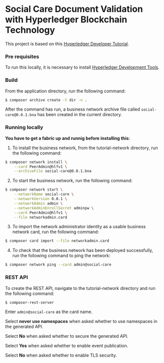 # Social Care Document Validation with Hyperledger Blockchain Technology

This project is based on this [Hyperledger Developer Tutorial](https://hyperledger.github.io/composer/latest/tutorials/developer-tutorial.html).

### Pre requisites
To run this locally, it is necessary to install [Hyperledger Development Tools](https://hyperledger.github.io/composer/latest/installing/development-tools.html).

### Build

From the application directory, run the following command:
```sh
$ composer archive create -t dir -n .
```
After the command has run, a business network archive file called `social-care@0.0.1.bna` has been created in the current directory.

### Running locally

**You have to get a fabric up and runnig before installing this**:

1. To install the business network, from the tutorial-network directory, run the following command:
```sh
$ composer network install \
    --card PeerAdmin@hlfv1 \
    --archiveFile social-care@0.0.1.bna
```
2. To start the business network, run the following command:
```sh
$ composer network start \
    --networkName social-care \
    --networkVersion 0.0.1 \
    --networkAdmin admin \
    --networkAdminEnrollSecret adminpw \
    --card PeerAdmin@hlfv1 \
    --file networkadmin.card
```
3. To import the network administrator identity as a usable business network card, run the following command:
```sh
$ composer card import --file networkadmin.card
```
4. To check that the business network has been deployed successfully, run the following command to ping the network:
```sh
$ composer network ping --card admin@social-care    
```
### REST API

To create the REST API, navigate to the tutorial-network directory and run the following command:
```sh
$ composer-rest-server
```
Enter `admin@social-care` as the card name.

Select **never use namespaces** when asked whether to use namespaces in the generated API.

Select **No** when asked whether to secure the generated API.

Select **Yes** when asked whether to enable event publication.

Select **No** when asked whether to enable TLS security.
